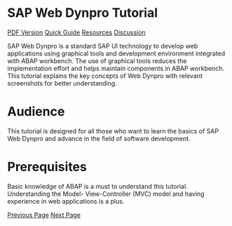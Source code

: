 # SAP Web Dynpro Tutorial
[PDF Version](../sap_web_dynpro/sap_web_dynpro_pdf_version.md)
[Quick Guide](../sap_web_dynpro/sap_web_dynpro_quick_guide.md)
[Resources](../sap_web_dynpro/sap_web_dynpro_useful_resources.md)
[Discussion](../sap_web_dynpro/sap_web_dynpro_discussion.md)

SAP Web Dynpro is a standard SAP UI technology to develop web applications using graphical tools and development environment integrated with ABAP workbench. The use of graphical tools reduces the implementation effort and helps maintain components in ABAP workbench. This tutorial explains the key concepts of Web Dynpro with relevant screenshots for better understanding.

# Audience
This tutorial is designed for all those who want to learn the basics of SAP Web Dynpro and advance in the field of software development.

# Prerequisites
Basic knowledge of ABAP is a must to understand this tutorial. Understanding the Model- View-Controller (MVC) model and having experience in web applications is a plus.


[Previous Page](../sap_web_dynpro/index.md) [Next Page](../sap_web_dynpro/sap_web_dynpro_overview.md) 

